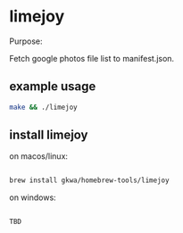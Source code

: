 # limejoy

Purpose:

Fetch google photos file list to manifest.json.


## example usage

```bash
make && ./limejoy

```

## install limejoy


on macos/linux:
```bash

brew install gkwa/homebrew-tools/limejoy

```


on windows:

```powershell

TBD

```
